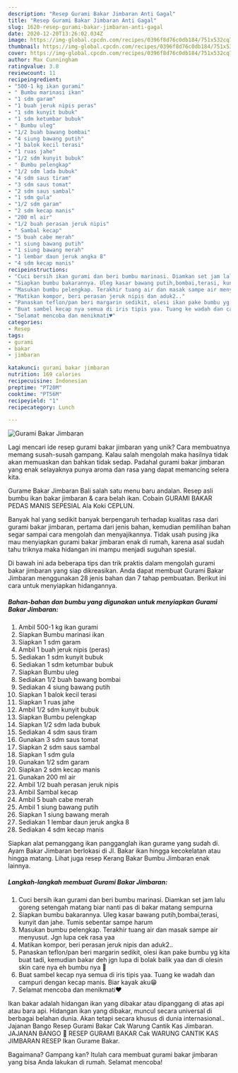 ```yaml
---
description: "Resep Gurami Bakar Jimbaran Anti Gagal"
title: "Resep Gurami Bakar Jimbaran Anti Gagal"
slug: 1620-resep-gurami-bakar-jimbaran-anti-gagal
date: 2020-12-20T13:26:02.034Z
image: https://img-global.cpcdn.com/recipes/0396f8d76c0db184/751x532cq70/gurami-bakar-jimbaran-foto-resep-utama.jpg
thumbnail: https://img-global.cpcdn.com/recipes/0396f8d76c0db184/751x532cq70/gurami-bakar-jimbaran-foto-resep-utama.jpg
cover: https://img-global.cpcdn.com/recipes/0396f8d76c0db184/751x532cq70/gurami-bakar-jimbaran-foto-resep-utama.jpg
author: Max Cunningham
ratingvalue: 3.8
reviewcount: 11
recipeingredient:
- "500-1 kg ikan gurami"
- " Bumbu marinasi ikan"
- "1 sdm garam"
- "1 buah jeruk nipis peras"
- "1 sdm kunyit bubuk"
- "1 sdm ketumbar bubuk"
- " Bumbu uleg"
- "1/2 buah bawang bombai"
- "4 siung bawang putih"
- "1 balok kecil terasi"
- "1 ruas jahe"
- "1/2 sdm kunyit bubuk"
- " Bumbu pelengkap"
- "1/2 sdm lada bubuk"
- "4 sdm saus tiram"
- "3 sdm saus tomat"
- "2 sdm saus sambal"
- "1 sdm gula"
- "1/2 sdm garam"
- "2 sdm kecap manis"
- "200 ml air"
- "1/2 buah perasan jeruk nipis"
- " Sambal kecap"
- "5 buah cabe merah"
- "1 siung bawang putih"
- "1 siung bawang merah"
- "1 lembar daun jeruk angka 8"
- "4 sdm kecap manis"
recipeinstructions:
- "Cuci bersih ikan gurami dan beri bumbu marinasi. Diamkan set jam lalu goreng setengah matang biar nanti pas di bakar matang sempurna"
- "Siapkan bumbu bakarannya. Uleg kasar bawang putih,bombai,terasi, kunyit dan jahe. Tumis sebentar sampe harum"
- "Masukan bumbu pelengkap. Terakhir tuang air dan masak sampe air menyusut. Jgn lupa cek rasa yaa"
- "Matikan kompor, beri perasan jeruk nipis dan aduk2.."
- "Panaskan teflon/pan beri margarin sedikit, olesi ikan pake bumbu yg kita buat tadi, kemudian bakar deh jgn lupa di bolak balik yaa dan di olesin skin care nya eh bumbu nya 🤣"
- "Buat sambel kecap nya semua di iris tipis yaa. Tuang ke wadah dan campuri dengan kecap manis. Biar kayak aku😁"
- "Selamat mencoba dan menikmati♥️"
categories:
- Resep
tags:
- gurami
- bakar
- jimbaran

katakunci: gurami bakar jimbaran 
nutrition: 169 calories
recipecuisine: Indonesian
preptime: "PT20M"
cooktime: "PT56M"
recipeyield: "1"
recipecategory: Lunch

---
```



![Gurami Bakar Jimbaran](https://img-global.cpcdn.com/recipes/0396f8d76c0db184/751x532cq70/gurami-bakar-jimbaran-foto-resep-utama.jpg)

Lagi mencari ide resep gurami bakar jimbaran yang unik? Cara membuatnya memang susah-susah gampang. Kalau salah mengolah maka hasilnya tidak akan memuaskan dan bahkan tidak sedap. Padahal gurami bakar jimbaran yang enak selayaknya punya aroma dan rasa yang dapat memancing selera kita.

Gurame Bakar Jimbaran Bali salah satu menu baru andalan. Resep asli bumbu ikan bakar jimbaran &amp; cara belah ikan. Cobain GURAMI BAKAR PEDAS MANIS SEPESIAL Ala Koki CEPLUN.

Banyak hal yang sedikit banyak berpengaruh terhadap kualitas rasa dari gurami bakar jimbaran, pertama dari jenis bahan, kemudian pemilihan bahan segar sampai cara mengolah dan menyajikannya. Tidak usah pusing jika mau menyiapkan gurami bakar jimbaran enak di rumah, karena asal sudah tahu triknya maka hidangan ini mampu menjadi suguhan spesial.


Di bawah ini ada beberapa tips dan trik praktis dalam mengolah gurami bakar jimbaran yang siap dikreasikan. Anda dapat membuat Gurami Bakar Jimbaran menggunakan 28 jenis bahan dan 7 tahap pembuatan. Berikut ini cara untuk menyiapkan hidangannya.

<!--inarticleads1-->

##### Bahan-bahan dan bumbu yang digunakan untuk menyiapkan Gurami Bakar Jimbaran:

1. Ambil 500-1 kg ikan gurami
1. Siapkan  Bumbu marinasi ikan
1. Siapkan 1 sdm garam
1. Ambil 1 buah jeruk nipis (peras)
1. Sediakan 1 sdm kunyit bubuk
1. Sediakan 1 sdm ketumbar bubuk
1. Siapkan  Bumbu uleg
1. Sediakan 1/2 buah bawang bombai
1. Sediakan 4 siung bawang putih
1. Siapkan 1 balok kecil terasi
1. Siapkan 1 ruas jahe
1. Ambil 1/2 sdm kunyit bubuk
1. Siapkan  Bumbu pelengkap
1. Siapkan 1/2 sdm lada bubuk
1. Sediakan 4 sdm saus tiram
1. Gunakan 3 sdm saus tomat
1. Siapkan 2 sdm saus sambal
1. Siapkan 1 sdm gula
1. Gunakan 1/2 sdm garam
1. Siapkan 2 sdm kecap manis
1. Gunakan 200 ml air
1. Ambil 1/2 buah perasan jeruk nipis
1. Ambil  Sambal kecap
1. Ambil 5 buah cabe merah
1. Ambil 1 siung bawang putih
1. Siapkan 1 siung bawang merah
1. Sediakan 1 lembar daun jeruk angka 8
1. Sediakan 4 sdm kecap manis


Siapkan alat pemanggang ikan pangganglah ikan gurame yang sudah di. Ayam Bakar Jimbaran berlokasi di Jl. Bakar ikan hingga kecokelatan atau hingga matang. Lihat juga resep Kerang Bakar Bumbu Jimbaran enak lainnya. 

<!--inarticleads2-->

##### Langkah-langkah membuat Gurami Bakar Jimbaran:

1. Cuci bersih ikan gurami dan beri bumbu marinasi. Diamkan set jam lalu goreng setengah matang biar nanti pas di bakar matang sempurna
1. Siapkan bumbu bakarannya. Uleg kasar bawang putih,bombai,terasi, kunyit dan jahe. Tumis sebentar sampe harum
1. Masukan bumbu pelengkap. Terakhir tuang air dan masak sampe air menyusut. Jgn lupa cek rasa yaa
1. Matikan kompor, beri perasan jeruk nipis dan aduk2..
1. Panaskan teflon/pan beri margarin sedikit, olesi ikan pake bumbu yg kita buat tadi, kemudian bakar deh jgn lupa di bolak balik yaa dan di olesin skin care nya eh bumbu nya 🤣
1. Buat sambel kecap nya semua di iris tipis yaa. Tuang ke wadah dan campuri dengan kecap manis. Biar kayak aku😁
1. Selamat mencoba dan menikmati♥️


Ikan bakar adalah hidangan ikan yang dibakar atau dipanggang di atas api atau bara api. Hidangan ikan yang dibakar, muncul secara universal di berbagai belahan dunia. Akan tetapi secara khusus di dunia internasional.. Jajanan Bango Resep Gurami Bakar Cak Warung Cantik Kas Jimbaran. JAJANAN BANGO  RESEP GURAMI BAKAR Cak WARUNG CANTIK KAS JIMBARAN RESEP Ikan Gurame Bakar. 

Bagaimana? Gampang kan? Itulah cara membuat gurami bakar jimbaran yang bisa Anda lakukan di rumah. Selamat mencoba!
